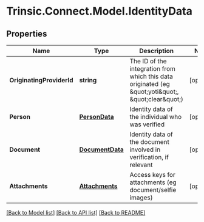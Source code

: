 # Trinsic.Connect.Model.IdentityData

## Properties

Name | Type | Description | Notes
------------ | ------------- | ------------- | -------------
**OriginatingProviderId** | **string** | The ID of the integration from which this data originated (eg \&quot;yoti\&quot;, \&quot;clear\&quot;) | [optional] 
**Person** | [**PersonData**](PersonData.md) | Identity data of the individual who was verified | [optional] 
**Document** | [**DocumentData**](DocumentData.md) | Identity data of the document involved in verification, if relevant | [optional] 
**Attachments** | [**Attachments**](Attachments.md) | Access keys for attachments (eg document/selfie images) | [optional] 

[[Back to Model list]](../README.md#documentation-for-models) [[Back to API list]](../README.md#documentation-for-api-endpoints) [[Back to README]](../README.md)


